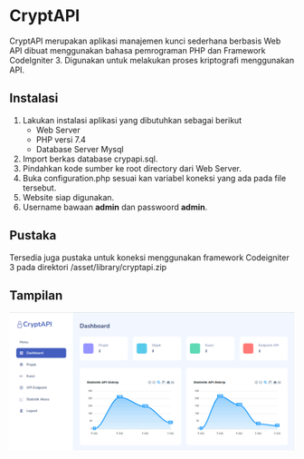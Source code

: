 # CryptAPI
CryptAPI merupakan aplikasi manajemen kunci sederhana berbasis Web API dibuat menggunakan bahasa pemrograman PHP dan Framework CodeIgniter 3.
Digunakan untuk melakukan proses kriptografi menggunakan API.

## Instalasi
 1. Lakukan instalasi aplikasi yang dibutuhkan sebagai berikut
	 - Web Server
     - PHP versi 7.4
     - Database Server Mysql 
2.  Import berkas database crypapi.sql.  
3.  Pindahkan kode sumber ke root directory dari Web Server.  
4.  Buka configuration.php sesuai kan variabel koneksi yang ada pada file tersebut.  
5.  Website siap digunakan.
6. Username bawaan **admin** dan passwoord **admin**.

## Pustaka
Tersedia juga pustaka untuk koneksi menggunakan framework Codeigniter 3 pada direktori /asset/library/cryptapi.zip

## Tampilan
![Tampilan CryptAPI](cryptapi.png "Tampilan CryptAPI")
